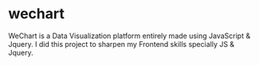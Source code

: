 # wechart
WeChart is a Data Visualization platform entirely made using JavaScript & Jquery. I did this project to sharpen my Frontend skills specially JS & Jquery.